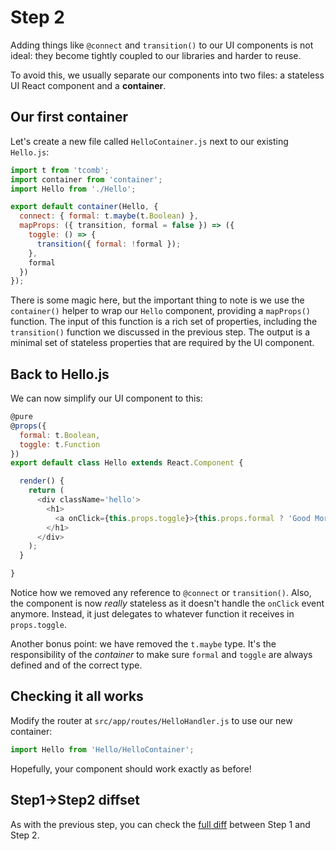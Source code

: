 # Step 2

Adding things like `@connect` and `transition()` to our UI components is not ideal: they become tightly coupled to our libraries and harder to reuse.

To avoid this, we usually separate our components into two files: a stateless UI React component and a **container**.

## Our first container

Let's create a new file called `HelloContainer.js` next to our existing `Hello.js`:

```js
import t from 'tcomb';
import container from 'container';
import Hello from './Hello';

export default container(Hello, {
  connect: { formal: t.maybe(t.Boolean) },
  mapProps: ({ transition, formal = false }) => ({
    toggle: () => {
      transition({ formal: !formal });
    },
    formal
  })
});
```

There is some magic here, but the important thing to note is we use the `container()` helper to wrap our `Hello` component, providing a `mapProps()` function. The input of this function is a rich set of properties, including the `transition()` function we discussed in the previous step. The output is a minimal set of stateless properties that are required by the UI component.

## Back to Hello.js

We can now simplify our UI component to this:
```js
@pure
@props({
  formal: t.Boolean,
  toggle: t.Function
})
export default class Hello extends React.Component {

  render() {
    return (
      <div className='hello'>
        <h1>
          <a onClick={this.props.toggle}>{this.props.formal ? 'Good Morning' : 'Hello'}</a>
        </h1>
      </div>
    );
  }

}
```

Notice how we removed any reference to `@connect` or `transition()`. Also, the component is now _really_ stateless as it doesn't handle the `onClick` event anymore. Instead, it just delegates to whatever function it receives in `props.toggle`.

Another bonus point: we have removed the `t.maybe` type. It's the responsibility of the _container_ to make sure `formal` and `toggle` are always defined and of the correct type.

## Checking it all works

Modify the router at `src/app/routes/HelloHandler.js` to use our new container:

```js
import Hello from 'Hello/HelloContainer';
```

Hopefully, your component should work exactly as before!

## Step1->Step2 diffset
As with the previous step, you can check the [full diff](https://github.com/buildo/webseed/compare/tutorial-step1...tutorial-step2) between Step 1 and Step 2.
